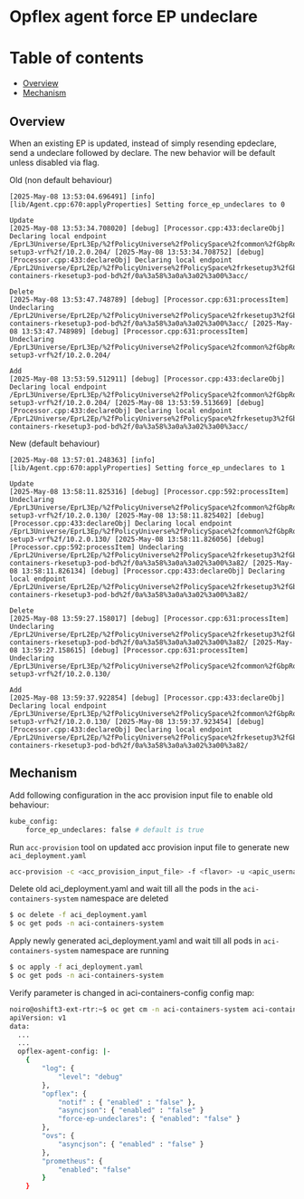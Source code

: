 # Opflex agent force EP undeclare

# Table of contents

* [Overview](#overview)
* [Mechanism](#mechanism)  
    

## Overview

When an existing EP is updated, instead of simply resending epdeclare, send a undeclare followed by declare.
The new behavior will be default unless disabled via flag.

Old (non default behaviour)
```
[2025-May-08 13:53:04.696491] [info] [lib/Agent.cpp:670:applyProperties] Setting force_ep_undeclares to 0

Update
[2025-May-08 13:53:34.708020] [debug] [Processor.cpp:433:declareObj] Declaring local endpoint /EprL3Universe/EprL3Ep/%2fPolicyUniverse%2fPolicySpace%2fcommon%2fGbpRoutingDomain%2frke-setup3-vrf%2f/10.2.0.204/ [2025-May-08 13:53:34.708752] [debug] [Processor.cpp:433:declareObj] Declaring local endpoint /EprL2Universe/EprL2Ep/%2fPolicyUniverse%2fPolicySpace%2frkesetup3%2fGbpBridgeDomain%2faci-containers-rkesetup3-pod-bd%2f/0a%3a58%3a0a%3a02%3a00%3acc/

Delete
[2025-May-08 13:53:47.748789] [debug] [Processor.cpp:631:processItem] Undeclaring /EprL2Universe/EprL2Ep/%2fPolicyUniverse%2fPolicySpace%2frkesetup3%2fGbpBridgeDomain%2faci-containers-rkesetup3-pod-bd%2f/0a%3a58%3a0a%3a02%3a00%3acc/ [2025-May-08 13:53:47.748989] [debug] [Processor.cpp:631:processItem] Undeclaring /EprL3Universe/EprL3Ep/%2fPolicyUniverse%2fPolicySpace%2fcommon%2fGbpRoutingDomain%2frke-setup3-vrf%2f/10.2.0.204/

Add
[2025-May-08 13:53:59.512911] [debug] [Processor.cpp:433:declareObj] Declaring local endpoint /EprL3Universe/EprL3Ep/%2fPolicyUniverse%2fPolicySpace%2fcommon%2fGbpRoutingDomain%2frke-setup3-vrf%2f/10.2.0.204/ [2025-May-08 13:53:59.513669] [debug] [Processor.cpp:433:declareObj] Declaring local endpoint /EprL2Universe/EprL2Ep/%2fPolicyUniverse%2fPolicySpace%2frkesetup3%2fGbpBridgeDomain%2faci-containers-rkesetup3-pod-bd%2f/0a%3a58%3a0a%3a02%3a00%3acc/
```

New (default behaviour)
```
[2025-May-08 13:57:01.248363] [info] [lib/Agent.cpp:670:applyProperties] Setting force_ep_undeclares to 1

Update
[2025-May-08 13:58:11.825316] [debug] [Processor.cpp:592:processItem] Undeclaring /EprL3Universe/EprL3Ep/%2fPolicyUniverse%2fPolicySpace%2fcommon%2fGbpRoutingDomain%2frke-setup3-vrf%2f/10.2.0.130/ [2025-May-08 13:58:11.825402] [debug] [Processor.cpp:433:declareObj] Declaring local endpoint /EprL3Universe/EprL3Ep/%2fPolicyUniverse%2fPolicySpace%2fcommon%2fGbpRoutingDomain%2frke-setup3-vrf%2f/10.2.0.130/ [2025-May-08 13:58:11.826056] [debug] [Processor.cpp:592:processItem] Undeclaring /EprL2Universe/EprL2Ep/%2fPolicyUniverse%2fPolicySpace%2frkesetup3%2fGbpBridgeDomain%2faci-containers-rkesetup3-pod-bd%2f/0a%3a58%3a0a%3a02%3a00%3a82/ [2025-May-08 13:58:11.826134] [debug] [Processor.cpp:433:declareObj] Declaring local endpoint /EprL2Universe/EprL2Ep/%2fPolicyUniverse%2fPolicySpace%2frkesetup3%2fGbpBridgeDomain%2faci-containers-rkesetup3-pod-bd%2f/0a%3a58%3a0a%3a02%3a00%3a82/

Delete
[2025-May-08 13:59:27.158017] [debug] [Processor.cpp:631:processItem] Undeclaring /EprL2Universe/EprL2Ep/%2fPolicyUniverse%2fPolicySpace%2frkesetup3%2fGbpBridgeDomain%2faci-containers-rkesetup3-pod-bd%2f/0a%3a58%3a0a%3a02%3a00%3a82/ [2025-May-08 13:59:27.158615] [debug] [Processor.cpp:631:processItem] Undeclaring /EprL3Universe/EprL3Ep/%2fPolicyUniverse%2fPolicySpace%2fcommon%2fGbpRoutingDomain%2frke-setup3-vrf%2f/10.2.0.130/

Add
[2025-May-08 13:59:37.922854] [debug] [Processor.cpp:433:declareObj] Declaring local endpoint /EprL3Universe/EprL3Ep/%2fPolicyUniverse%2fPolicySpace%2fcommon%2fGbpRoutingDomain%2frke-setup3-vrf%2f/10.2.0.130/ [2025-May-08 13:59:37.923454] [debug] [Processor.cpp:433:declareObj] Declaring local endpoint /EprL2Universe/EprL2Ep/%2fPolicyUniverse%2fPolicySpace%2frkesetup3%2fGbpBridgeDomain%2faci-containers-rkesetup3-pod-bd%2f/0a%3a58%3a0a%3a02%3a00%3a82/
```

## Mechanism

Add following configuration in the acc provision input file to enable old behaviour:
```sh
kube_config:
    force_ep_undeclares: false # default is true
```

Run `acc-provision` tool on updated acc provision input file to generate new `aci_deployment.yaml`
```sh
acc-provision -c <acc_provision_input_file> -f <flavor> -u <apic_username> -p <apic_password> -o aci_deployment.yaml
```

Delete old aci_deployment.yaml and wait till all the pods in the `aci-containers-system` namespace are deleted
```sh
$ oc delete -f aci_deployment.yaml
$ oc get pods -n aci-containers-system
```

Apply newly generated aci_deployment.yaml and wait till all pods in `aci-containers-system` namespace are running
```sh
$ oc apply -f aci_deployment.yaml
$ oc get pods -n aci-containers-system
```


Verify parameter is changed in aci-containers-config config map:

```sh
noiro@oshift3-ext-rtr:~$ oc get cm -n aci-containers-system aci-containers-config -oyaml | less
apiVersion: v1
data:
  ...
  ...
  opflex-agent-config: |-
    {
        "log": {
            "level": "debug"
        },
        "opflex": {
            "notif" : { "enabled" : "false" },
            "asyncjson": { "enabled" : "false" }
            "force-ep-undeclares": { "enabled": "false" }
        },
        "ovs": {
            "asyncjson": { "enabled" : "false" }
        },
        "prometheus": {
            "enabled": "false"
        }
    }
```